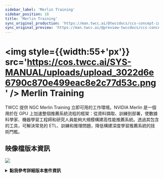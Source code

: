```yaml
---
sidebar_label: 'Merlin Training'
sidebar_position: 18
title: 'Merlin Training'
sync_original_production: 'https://man.twcc.ai/@twccdocs/ccs-concept-image-merlin-training-zh'
sync_original_preview: 'https://man.twcc.ai/@preview-twccdocs/ccs-concept-image-merlin-training-zh'
---
```



# <img style={{width:55+'px'}} src='https://cos.twcc.ai/SYS-MANUAL/uploads/upload_3022d6e6790c870e499eac8e2c77d53c.png' /> Merlin Training

TWCC 提供 NGC Merlin Training 立即可用的工作環境。NVIDIA Merlin 是一個用於在 GPU 上加速整個推薦系統流程的框架：從資料擷取、訓練到部署，使數據科學家、機器學習工程師和研究人員能夠大規模構建高性能推薦系統。透過其包含的工具，可解決常見的 ETL、訓練和推理問題，降低構建深度學習推薦系統的技術門檻。

## <span class="ccsimglist">映像檔版本資訊</span> <i class="fa fa-sticky-note" aria-hidden="true"></i>

![](https://cos.twcc.ai/SYS-MANUAL/uploads/upload_0e0c8d252601367d66c5f36c7d1bd5cd.png)




<details class="docspoiler">

<summary><b>點我參考詳細版本套件資訊</b></summary>

- [NGC Merlin Training](https://catalog.ngc.nvidia.com/orgs/nvidia/teams/merlin/containers/merlin-training) 

</details>

